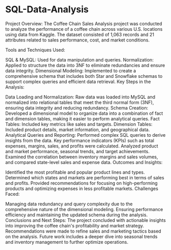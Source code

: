 # SQL-Data-Analysis

Project Overview:
The Coffee Chain Sales Analysis project was conducted to analyze the performance of a coffee chain across various U.S. locations using data from Kaggle. The dataset consisted of 1,063 records and 21 attributes related to sales performance, cost, and market conditions.

Tools and Techniques Used:

SQL & MySQL: Used for data manipulation and queries.
Normalization: Applied to structure the data into 3NF to eliminate redundancies and ensure data integrity.
Dimensional Modeling: Implemented to create a comprehensive schema that includes both Star and Snowflake schemas to support complex queries and efficient data retrieval.
Key Steps in the Analysis:

Data Loading and Normalization: Raw data was loaded into MySQL and normalized into relational tables that meet the third normal form (3NF), ensuring data integrity and reducing redundancy.
Schema Creation: Developed a dimensional model to organize data into a combination of fact and dimension tables, making it easier to perform analytical queries.
Fact Tables: Included key metrics like sales and targets.
Dimension Tables: Included product details, market information, and geographical data.
Analytical Queries and Reporting: Performed complex SQL queries to derive insights from the data. Key performance indicators (KPIs) such as total expenses, margins, sales, and profits were calculated.
Analyzed product and market performance, seasonal trends, and target achievements.
Examined the correlation between inventory margins and sales volumes, and compared state-level sales and expense data.
Outcomes and Insights:

Identified the most profitable and popular product lines and types.
Determined which states and markets are performing best in terms of sales and profits.
Provided recommendations for focusing on high-performing products and optimizing expenses in less profitable markets.
Challenges Faced:

Managing data redundancy and query complexity due to the comprehensive nature of the dimensional modeling.
Ensuring performance efficiency and maintaining the updated schema during the analysis.
Conclusions and Next Steps:
The project concluded with actionable insights into improving the coffee chain's profitability and market strategy. Recommendations were made to refine sales and marketing tactics based on the analysis. Future work includes a deeper dive into seasonal trends and inventory management to further optimize operations.
